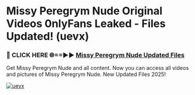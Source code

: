 # Missy Peregrym Nude Original Videos 0nlyFans Leaked - Files Updated! (uevx)

<h3>🔴 CLICK HERE 🌐==►► <a href="https://tinyurl.com/4mcuefdz" rel="nofollow">Missy Peregrym Nude Updated Files</a></h3>

Get Missy Peregrym Nude and all content. Now you can access all videos and pictures of Missy Peregrym Nude. New Updated Files 2025!

[![uevx](https://i.imgur.com/StAQSOY.gif)](https://tinyurl.com/4mcuefdz)
